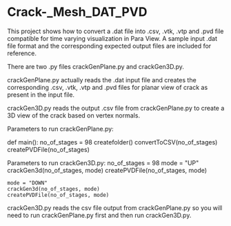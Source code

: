 # Crack-_Mesh_DAT_PVD
This project shows how to convert a .dat file into .csv, .vtk, .vtp and .pvd file compatible for time varying visualization in Para View. A sample input .dat file format and the corresponding expected output files are included for reference. 

There are two .py files crackGenPlane.py and crackGen3D.py.

crackGenPlane.py actually reads the .dat input file and creates the corresponding .csv, .vtk, .vtp and .pvd files for planar view of crack as present in the input file.

crackGen3D.py reads the output .csv file from crackGenPlane.py to create a 3D view of the crack based on vertex normals.

Parameters to run crackGenPlane.py:

def main():
    no_of_stages = 98
    createfolder()
    convertToCSV(no_of_stages)
    createPVDFile(no_of_stages)
    
Parameters to run crackGen3D.py:
    no_of_stages = 98
    mode = "UP"
    crackGen3d(no_of_stages, mode)
    createPVDFile(no_of_stages, mode)

    mode = "DOWN"
    crackGen3d(no_of_stages, mode)
    createPVDFile(no_of_stages, mode)
    
crackGen3D.py reads the csv file output from crackGenPlane.py so you will need to run crackGenPlane.py first and then run crackGen3D.py.
